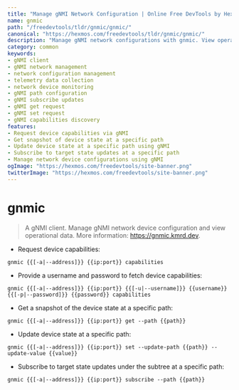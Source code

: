 ```yaml
---
title: "Manage gNMI Network Configuration | Online Free DevTools by Hexmos"
name: gnmic
path: "/freedevtools/tldr/gnmic/gnmic/"
canonical: "https://hexmos.com/freedevtools/tldr/gnmic/gnmic/"
description: "Manage gNMI network configurations with gnmic. View operational data and request device capabilities easily. Free online tool, no registration required."
category: common
keywords:
- gNMI client
- gNMI network management
- network configuration management
- telemetry data collection
- network device monitoring
- gNMI path configuration
- gNMI subscribe updates
- gNMI get request
- gNMI set request
- gNMI capabilities discovery
features:
- Request device capabilities via gNMI
- Get snapshot of device state at a specific path
- Update device state at a specific path using gNMI
- Subscribe to target state updates at a specific path
- Manage network device configurations using gNMI
ogImage: "https://hexmos.com/freedevtools/site-banner.png"
twitterImage: "https://hexmos.com/freedevtools/site-banner.png"
---
```


# gnmic

> A gNMI client.
> Manage gNMI network device configuration and view operational data.
> More information: <https://gnmic.kmrd.dev>.

- Request device capabilities:

`gnmic {{[-a|--address]}} {{ip:port}} capabilities`

- Provide a username and password to fetch device capabilities:

`gnmic {{[-a|--address]}} {{ip:port}} {{[-u|--username]}} {{username}} {{[-p|--password]}} {{password}} capabilities`

- Get a snapshot of the device state at a specific path:

`gnmic {{[-a|--address]}} {{ip:port}} get --path {{path}}`

- Update device state at a specific path:

`gnmic {{[-a|--address]}} {{ip:port}} set --update-path {{path}} --update-value {{value}}`

- Subscribe to target state updates under the subtree at a specific path:

`gnmic {{[-a|--address]}} {{ip:port}} subscribe --path {{path}}`
